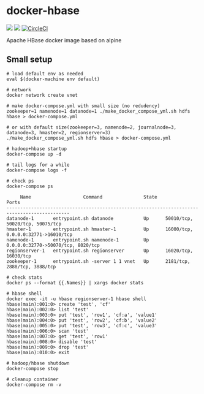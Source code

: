 # docker-hbase

[![](https://images.microbadger.com/badges/image/smizy/hbase:1.3.2-alpine.svg)](http://microbadger.com/images/smizy/hbase:1.3.2-alpine "Get your own image badge on microbadger.com")
[![](https://images.microbadger.com/badges/version/smizy/hbase:1.3.2-alpine.svg)](http://microbadger.com/images/smizy/hbase:1.3.2-alpine "Get your own version badge on microbadger.com")
[![CircleCI](https://circleci.com/gh/smizy/docker-hbase/tree/1.3.svg?style=svg&circle-token=c37476ccaf10f385fa251abd7a45c7e93817db0f)](https://circleci.com/gh/smizy/docker-hbase/tree/1.3)

Apache HBase docker image based on alpine

## Small setup
```
# load default env as needed
eval $(docker-machine env default)

# network 
docker network create vnet

# make docker-compose.yml with small size (no redudency)
zookeeper=1 namenode=1 datanode=1 ./make_docker_compose_yml.sh hdfs hbase > docker-compose.yml

# or with default size(zookeeper=3, namenode=2, journalnode=3, datanode=3, hmaster=2, regionserver=3)  
./make_docker_compose_yml.sh hdfs hbase > docker-compose.yml

# hadoop+hbase startup
docker-compose up -d

# tail logs for a while
docker-compose logs -f

# check ps
docker-compose ps

     Name                   Command               State                  Ports                
---------------------------------------------------------------------------------------------
datanode-1       entrypoint.sh datanode           Up      50010/tcp, 50020/tcp, 50075/tcp     
hmaster-1        entrypoint.sh hmaster-1          Up      16000/tcp, 0.0.0.0:32771->16010/tcp 
namenode-1       entrypoint.sh namenode-1         Up      0.0.0.0:32770->50070/tcp, 8020/tcp  
regionserver-1   entrypoint.sh regionserver       Up      16020/tcp, 16030/tcp                
zookeeper-1      entrypoint.sh -server 1 1 vnet   Up      2181/tcp, 2888/tcp, 3888/tcp

# check stats
docker ps --format {{.Names}} | xargs docker stats

# hbase shell
docker exec -it -u hbase regionserver-1 hbase shell
hbase(main):001:0> create 'test', 'cf'
hbase(main):002:0> list 'test'
hbase(main):003:0> put 'test', 'row1', 'cf:a', 'value1'
hbase(main):004:0> put 'test', 'row2', 'cf:b', 'value2'
hbase(main):005:0> put 'test', 'row3', 'cf:c', 'value3'
hbase(main):006:0> scan 'test'
hbase(main):007:0> get 'test', 'row1'
hbase(main):008:0> disable 'test'
hbase(main):009:0> drop 'test'
hbase(main):010:0> exit

# hadoop/hbase shutdown  
docker-compose stop

# cleanup container
docker-compose rm -v
```